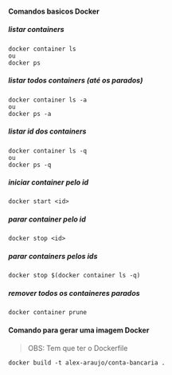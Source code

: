 #### Comandos basicos Docker

##### listar containers
```shell
docker container ls 
ou 
docker ps
```

##### listar todos containers (até os parados)
```shell
docker container ls -a
ou 
docker ps -a
```

##### listar id dos containers
```shell
docker container ls -q
ou 
docker ps -q
```

##### iniciar container pelo id
```shell
docker start <id>
```

##### parar container pelo id
```shell
docker stop <id>
```

##### parar containers pelos ids
```shell
docker stop $(docker container ls -q)
```

##### remover todos os containeres parados
```shell
docker container prune
```

#### Comando para gerar uma imagem Docker

>OBS: Tem que ter o Dockerfile

```shell
docker build -t alex-araujo/conta-bancaria .
```
